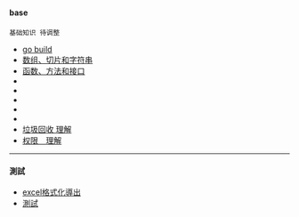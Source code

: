 #### base

```
基础知识 待调整
```
- [go build](./go_build.md)
- [数组、切片和字符串](./array-slice-string/readme.md)
- [函数、方法和接口](./function-method-interface/readme.md)
- []()
- []()
- []()
- []()
- []()
- [垃圾回收 理解](./gc/readme.md)
- [权限　理解](./policy/readme.md)

-----------------------

#### 測試

- [excel格式化導出](./excelTag/readme.md)
- [測試](./test/readme.md)
